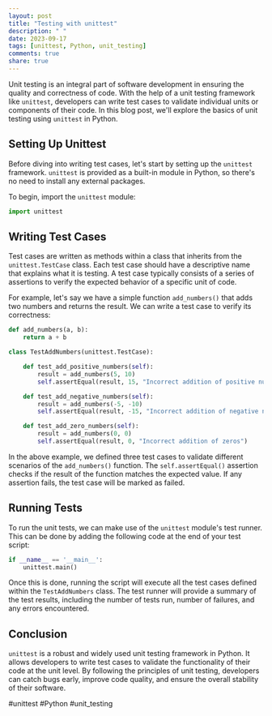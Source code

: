 ```yaml
---
layout: post
title: "Testing with unittest"
description: " "
date: 2023-09-17
tags: [unittest, Python, unit_testing]
comments: true
share: true
---
```


Unit testing is an integral part of software development in ensuring the quality and correctness of code. With the help of a unit testing framework like `unittest`, developers can write test cases to validate individual units or components of their code. In this blog post, we'll explore the basics of unit testing using `unittest` in Python.

## Setting Up Unittest

Before diving into writing test cases, let's start by setting up the `unittest` framework. `unittest` is provided as a built-in module in Python, so there's no need to install any external packages.

To begin, import the `unittest` module:

```python
import unittest
```

## Writing Test Cases

Test cases are written as methods within a class that inherits from the `unittest.TestCase` class. Each test case should have a descriptive name that explains what it is testing. A test case typically consists of a series of assertions to verify the expected behavior of a specific unit of code.

For example, let's say we have a simple function `add_numbers()` that adds two numbers and returns the result. We can write a test case to verify its correctness:

```python
def add_numbers(a, b):
    return a + b

class TestAddNumbers(unittest.TestCase):

    def test_add_positive_numbers(self):
        result = add_numbers(5, 10)
        self.assertEqual(result, 15, "Incorrect addition of positive numbers")

    def test_add_negative_numbers(self):
        result = add_numbers(-5, -10)
        self.assertEqual(result, -15, "Incorrect addition of negative numbers")

    def test_add_zero_numbers(self):
        result = add_numbers(0, 0)
        self.assertEqual(result, 0, "Incorrect addition of zeros")
```

In the above example, we defined three test cases to validate different scenarios of the `add_numbers()` function. The `self.assertEqual()` assertion checks if the result of the function matches the expected value. If any assertion fails, the test case will be marked as failed.

## Running Tests

To run the unit tests, we can make use of the `unittest` module's test runner. This can be done by adding the following code at the end of your test script:

```python
if __name__ == '__main__':
    unittest.main()
```

Once this is done, running the script will execute all the test cases defined within the `TestAddNumbers` class. The test runner will provide a summary of the test results, including the number of tests run, number of failures, and any errors encountered.

## Conclusion

`unittest` is a robust and widely used unit testing framework in Python. It allows developers to write test cases to validate the functionality of their code at the unit level. By following the principles of unit testing, developers can catch bugs early, improve code quality, and ensure the overall stability of their software.

#unittest #Python #unit_testing